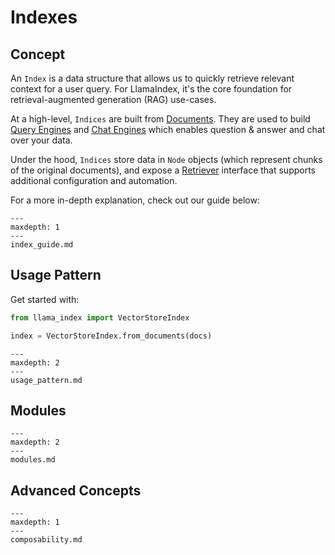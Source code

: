 # Indexes

## Concept

An `Index` is a data structure that allows us to quickly retrieve relevant context for a user query.
For LlamaIndex, it's the core foundation for retrieval-augmented generation (RAG) use-cases.

At a high-level, `Indices` are built from [Documents](/core_modules/data_modules/documents_and_nodes/root.md).
They are used to build [Query Engines](/core_modules/query_modules/query_engine/root.md) and [Chat Engines](/core_modules/query_modules/chat_engines/root.md)
which enables question & answer and chat over your data.

Under the hood, `Indices` store data in `Node` objects (which represent chunks of the original documents), and expose a [Retriever](/core_modules/query_modules/retriever/root.md) interface that supports additional configuration and automation.

For a more in-depth explanation, check out our guide below:

```{toctree}
---
maxdepth: 1
---
index_guide.md
```

## Usage Pattern

Get started with:

```python
from llama_index import VectorStoreIndex

index = VectorStoreIndex.from_documents(docs)
```

```{toctree}
---
maxdepth: 2
---
usage_pattern.md
```

## Modules

```{toctree}
---
maxdepth: 2
---
modules.md
```

## Advanced Concepts

```{toctree}
---
maxdepth: 1
---
composability.md
```
